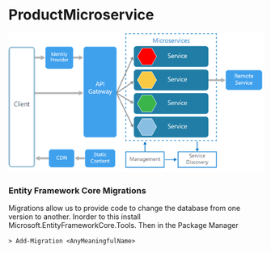 # ProductMicroservice

![alt text](https://github.com/ShriLingam23/ProductMicroservice/blob/master/Assets/Microservice%20Using%20ASP.NET%20Core.png)


### Entity Framework Core Migrations

Migrations allow us to provide code to change the database from one version to another.
Inorder to this install Microsoft.EntityFrameworkCore.Tools.
 Then in the Package Manager 
```
> Add-Migration <AnyMeaningfulName>
```
